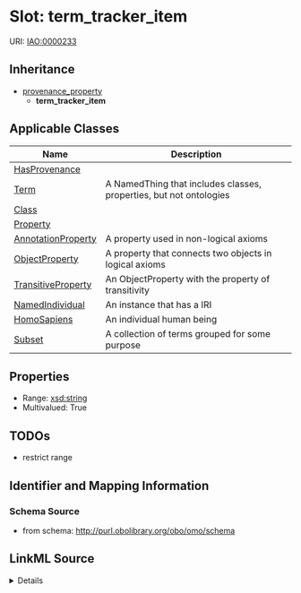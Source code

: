 # Slot: term_tracker_item

URI: [IAO:0000233](http://purl.obolibrary.org/obo/IAO_0000233)




## Inheritance

* [provenance_property](provenance_property.md)
    * **term_tracker_item**





## Applicable Classes

| Name | Description |
| --- | --- |
[HasProvenance](HasProvenance.md) | 
[Term](Term.md) | A NamedThing that includes classes, properties, but not ontologies
[Class](Class.md) | 
[Property](Property.md) | 
[AnnotationProperty](AnnotationProperty.md) | A property used in non-logical axioms
[ObjectProperty](ObjectProperty.md) | A property that connects two objects in logical axioms
[TransitiveProperty](TransitiveProperty.md) | An ObjectProperty with the property of transitivity
[NamedIndividual](NamedIndividual.md) | An instance that has a IRI
[HomoSapiens](HomoSapiens.md) | An individual human being
[Subset](Subset.md) | A collection of terms grouped for some purpose






## Properties

* Range: [xsd:string](http://www.w3.org/2001/XMLSchema#string)
* Multivalued: True








## TODOs

* restrict range

## Identifier and Mapping Information







### Schema Source


* from schema: http://purl.obolibrary.org/obo/omo/schema




## LinkML Source

<details>
```yaml
name: term_tracker_item
todos:
- restrict range
from_schema: http://purl.obolibrary.org/obo/omo/schema
rank: 1000
is_a: provenance_property
slot_uri: IAO:0000233
multivalued: true
alias: term_tracker_item
domain_of:
- HasProvenance
range: string

```
</details>